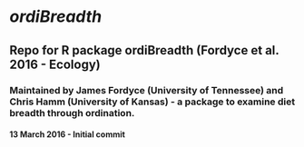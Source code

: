 # *ordiBreadth*
## Repo for R package ordiBreadth (Fordyce et al. 2016 - Ecology)
### Maintained by James Fordyce (University of Tennessee) and Chris Hamm (University of Kansas) - a package to examine diet breadth through ordination.

#### 13 March 2016 - Initial commit

